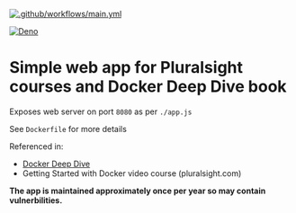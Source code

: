 [![.github/workflows/main.yml](https://github.com/mfabian-na-at/psweb/actions/workflows/main.yml/badge.svg)](https://github.com/mfabian-na-at/psweb/actions/workflows/main.yml)

[![Deno](https://github.com/mfabian-na-at/psweb/actions/workflows/github_registry.yml/badge.svg)](https://github.com/mfabian-na-at/psweb/actions/workflows/github_registry.yml)

# Simple web app for Pluralsight courses and Docker Deep Dive book

Exposes web server on port `8080` as per `./app.js`

See `Dockerfile` for more details

Referenced in:
- [Docker Deep Dive](https://www.amazon.com/Docker-Deep-Dive-Nigel-Poulton/dp/1521822808/ref=tmm_pap_swatch_0?_encoding=UTF8&qid=&sr=) 
- Getting Started with Docker video course (pluralsight.com)

**The app is maintained approximately once per year so may contain vulnerbilities.**

